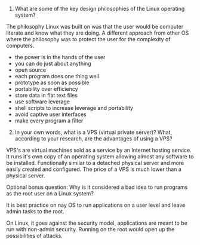 1. What are some of the key design philosophies of the Linux operating system?

The philosophy Linux was built on was that the user would be computer literate and know what they are doing. A different approach from other OS where the philosophy was to protect the user for the complexity of computers.

- the power is in the hands of the user
- you can do just about anything
- open source
- each program does one thing well
- prototype as soon as possible
- portability over efficiency
- store data in flat text files
- use software leverage
- shell scripts to increase leverage and portability
- avoid captive user interfaces
- make every program a filter 


2. In your own words, what is a VPS (virtual private server)? What, according to your research, are the advantages of using a VPS?

VPS's are virtual machines sold as a service by an Internet hosting service. It runs it's own copy of an operating system allowing almost any software to be installed. Functionally similar to a detached physical server and more easily created and configured. The price of a VPS is much lower than a physical server.


Optional bonus question: 
Why is it considered a bad idea to run programs as the root user on a Linux system?

It is best practice on nay OS to run applications on a user level and leave admin tasks to the root. 

On Linux, it goes against the security model, applications are meant to be run with non-admin security. Running on the root would open up the possibilities of attacks.